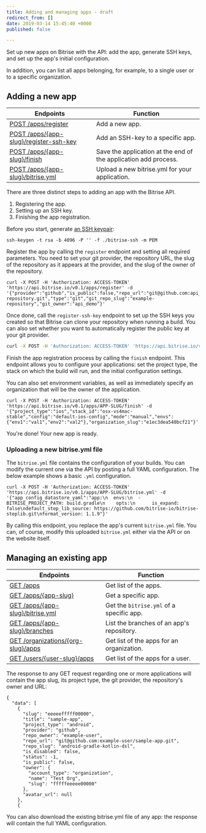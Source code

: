 ```yaml
---
title: Adding and managing apps - draft
redirect_from: []
date: 2019-03-14 15:45:40 +0000
published: false

---
```

Set up new apps on Bitrise with the API: add the app, generate SSH keys, and set up the app's initial configuration. 

In addition, you can list all apps belonging, for example, to a single user or to a specific organization. 

## Adding a new app

| Endpoints | Function |
| --- | --- |
| [POST /apps/register](https://api-docs.bitrise.io/#/app-setup/app-create) | Add a new app. |
| [POST /apps/{app-slug}/register-ssh-key](https://api-docs.bitrise.io/#/app-setup/ssh-key-create) | Add an SSH-key to a specific app. |
| [POST /apps/{app-slug}/finish](https://api-docs.bitrise.io/#/app-setup/app-finish) | Save the application at the end of the application add process. |
| [POST /apps/{app-slug}/bitrise.yml](https://api-docs.bitrise.io/#/app-setup/app-config-create) | Upload a new bitrise.yml for your application. |

There are three distinct steps to adding an app with the Bitrise API.

1. Registering the app.
2. Setting up an SSH key.
3. Finishing the app registration.

Before you start, generate [an SSH keypair](/faq/how-to-generate-ssh-keypair/):

    ssh-keygen -t rsa -b 4096 -P '' -f ./bitrise-ssh -m PEM  

Register the app by calling the `register` endpoint and setting all required parameters. You need to set your git provider, the repository URL, the slug of the repository as it appears at the provider, and the slug of the owner of the repository.

    curl -X POST -H 'Authorization: ACCESS-TOKEN' 'https://api.bitrise.io/v0.1/apps/register' -d '{"provider":"github","is_public":false,"repo_url":"git@github.com:api_demo/example-repository.git","type":"git","git_repo_slug":"example-repository","git_owner":"api_demo"}'

Once done, call the `register-ssh-key` endpoint to set up the SSH keys you created so that Bitrise can clone your repository when running a build. You can also set whether you want to automatically register the public key at your git provider.

```bash
curl -X POST -H 'Authorization: ACCESS-TOKEN' 'https://api.bitrise.io/v0.1/apps/APP-SLUG/register-ssh-key' -d '{"auth_ssh_private_key":"your-private-ssh-key","auth_ssh_public_key":"your-public-ssh-key","is_register_key_into_provider_service":false}'
```

Finish the app registration process by calling the `finish` endpoint. This endpoint allows you to configure your applications: set the project type, the stack on which the build will run, and the initial configuration settings. 

You can also set environment variables, as well as immediately specify an organization that will be the owner of the application.

    curl -X POST -H 'Authorization: ACCESS-TOKEN' 'https://api.bitrise.io/v0.1/apps/APP-SLUG/finish' -d '{"project_type":"ios","stack_id":"osx-vs4mac-stable","config":"default-ios-config","mode":"manual","envs":{"env1":"val1","env2":"val2"},"organization_slug":"e1ec3dea540bcf21"}'

You're done! Your new app is ready.

### Uploading a new bitrise.yml file

The `bitrise.yml` file contains the configuration of your builds. You can modify the current one via the API by posting a full YAML configuration. The below example shows a basic `.yml` configuration.

    curl -X POST -H 'Authorization: ACCESS-TOKEN' 'https://api.bitrise.io/v0.1/apps/APP-SLUG/bitrise.yml' -d '{"app_config_datastore_yaml":"app:\n  envs:\n  - BITRISE_PROJECT_PATH: build.gradle\n    opts:\n      is_expand: false\ndefault_step_lib_source: https://github.com/bitrise-io/bitrise-steplib.git\nformat_version: 1.1.9"}'

By calling this endpoint, you replace the app's current `bitrise.yml` file. You can, of course, modify this uploaded `bitrise.yml` either via the API or on the website itself.

## Managing an existing app

| Endpoints | Function |
| --- | --- |
| [GET /apps](https://api-docs.bitrise.io/#/application/app-list) | Get list of the apps. |
| [GET /apps/{app-slug}](https://api-docs.bitrise.io/#/application/app-show) | Get a specific app. |
| [GET /apps/{app-slug}/bitrise.yml](https://api-docs.bitrise.io/#/application/app-config-datastore-show) | Get the `bitrise.yml` of a specific app. |
| [GET /apps/{app-slug}/branches](https://api-docs.bitrise.io/#/application/branch-list) | List the branches of an app's repository. |
| [GET /organizations/{org-slug}/apps](https://api-docs.bitrise.io/#/application/app-list-by-organization) | Get list of the apps for an organization. |
| [GET /users/{user-slug}/apps](https://api-docs.bitrise.io/#/application/app-list-by-user) | Get list of the apps for a user. |


The response to any GET request regarding one or more applications will contain the app slug, its project type, the git provider, the repository's owner and URL:

    {
      "data": [
        {
          "slug": "eeeeefffff00000",
          "title": "sample-app",
          "project_type": "android",
          "provider": "github",
          "repo_owner": "example-user",
          "repo_url": "git@github.com:example-user/sample-app.git",
          "repo_slug": "android-gradle-kotlin-dsl",
          "is_disabled": false,
          "status": -1,
          "is_public": false,
          "owner": {
            "account_type": "organization",
            "name": "Test Org",
            "slug": "fffffeeeee00000"
          },
          "avatar_url": null
        },
        {

You can also download the existing bitrise.yml file of any app: the response will contain the full YAML configuration.